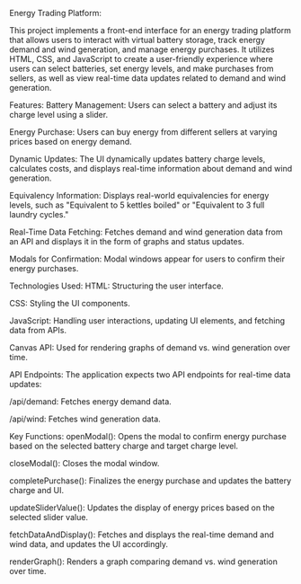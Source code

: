 Energy Trading Platform:

This project implements a front-end interface for an energy trading platform that allows users to interact with virtual battery storage, track energy demand and wind generation, and manage energy purchases. It utilizes HTML, CSS, and JavaScript to create a user-friendly experience where users can select batteries, set energy levels, and make purchases from sellers, as well as view real-time data updates related to demand and wind generation.

Features:
Battery Management: Users can select a battery and adjust its charge level using a slider.

Energy Purchase: Users can buy energy from different sellers at varying prices based on energy demand.

Dynamic Updates: The UI dynamically updates battery charge levels, calculates costs, and displays real-time information about demand and wind generation.

Equivalency Information: Displays real-world equivalencies for energy levels, such as "Equivalent to 5 kettles boiled" or "Equivalent to 3 full laundry cycles."

Real-Time Data Fetching: Fetches demand and wind generation data from an API and displays it in the form of graphs and status updates.

Modals for Confirmation: Modal windows appear for users to confirm their energy purchases.

Technologies Used:
HTML: Structuring the user interface.

CSS: Styling the UI components.

JavaScript: Handling user interactions, updating UI elements, and fetching data from APIs.

Canvas API: Used for rendering graphs of demand vs. wind generation over time.

API Endpoints:
The application expects two API endpoints for real-time data updates:

/api/demand: Fetches energy demand data.

/api/wind: Fetches wind generation data.

Key Functions:
openModal(): Opens the modal to confirm energy purchase based on the selected battery charge and target charge level.

closeModal(): Closes the modal window.

completePurchase(): Finalizes the energy purchase and updates the battery charge and UI.

updateSliderValue(): Updates the display of energy prices based on the selected slider value.

fetchDataAndDisplay(): Fetches and displays the real-time demand and wind data, and updates the UI accordingly.

renderGraph(): Renders a graph comparing demand vs. wind generation over time.
